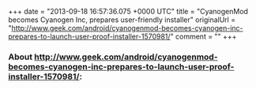+++
date = "2013-09-18 16:57:36.075 +0000 UTC"
title = "CyanogenMod becomes Cyanogen Inc, prepares user-friendly installer"
originalUrl = "http://www.geek.com/android/cyanogenmod-becomes-cyanogen-inc-prepares-to-launch-user-proof-installer-1570981/"
comment = ""
+++

### About http://www.geek.com/android/cyanogenmod-becomes-cyanogen-inc-prepares-to-launch-user-proof-installer-1570981/:



